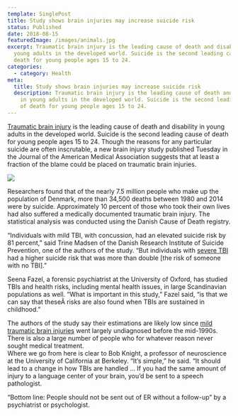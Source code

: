 ```yaml
---
template: SinglePost
title: Study shows brain injuries may increase suicide risk
status: Published
date: 2018-08-15
featuredImage: /images/animals.jpg
excerpt: Traumatic brain injury is the leading cause of death and disability in
  young adults in the developed world. Suicide is the second leading cause of
  death for young people ages 15 to 24.
categories:
  - category: Health
meta:
  title: Study shows brain injuries may increase suicide risk
  description: Traumatic brain injury is the leading cause of death and disability
    in young adults in the developed world. Suicide is the second leading cause
    of death for young people ages 15 to 24.
---
```

<!--StartFragment-->

[Traumatic brain injury](/practice-areas/brain-injury-lawyers/) is the leading cause of death and disability in young adults in the developed world. Suicide is the second leading cause of death for young people ages 15 to 24. Though the reasons for any particular suicide are often inscrutable, a new brain injury study published Tuesday in the Journal of the American Medical Association suggests that at least a fraction of the blame could be placed on traumatic brain injuries.

![](/images/study-shows-brain-injuries-may-increase-suicide-risk.jpg)

Researchers found that of the nearly 7.5 million people who make up the population of Denmark, more than 34,500 deaths between 1980 and 2014 were by suicide. Approximately 10 percent of those who took their own lives had also suffered a medically documented traumatic brain injury. The statistical analysis was conducted using the Danish Cause of Death registry.

“Individuals with mild TBI, with concussion, had an elevated suicide risk by 81 percent,” said Trine Madsen of the Danish Research Institute of Suicide Prevention, one of the authors of the study. “But individuals with [severe TBI ](/practice-areas/brain-injury-lawyers/)had a higher suicide risk that was more than double \[the risk of someone with no TBI].”

Seena Fazel, a forensic psychiatrist at the University of Oxford, has studied TBIs and health risks, including mental health issues, in large Scandinavian populations as well. “What is important in this study,” Fazel said, “is that we can say that theseÂ risks are also found when TBIs are sustained in childhood.”

The authors of the study say their estimations are likely low since [mild traumatic brain injuries](/blog/even-mild-traumatic-brain-injuries-can-kill-brain-tissue/) went largely undiagnosed before the mid-1990s. There is also a large number of people who for whatever reason never sought medical treatment.\
Where we go from here is clear to Bob Knight, a professor of neuroscience at the University of California at Berkeley. “It’s simple,” he said. “It should lead to a change in how TBIs are handled … If you had the same amount of injury to a language center of your brain, you’d be sent to a speech pathologist.

“Bottom line: People should not be sent out of ER without a follow-up” by a psychiatrist or psychologist.

<!--EndFragment-->